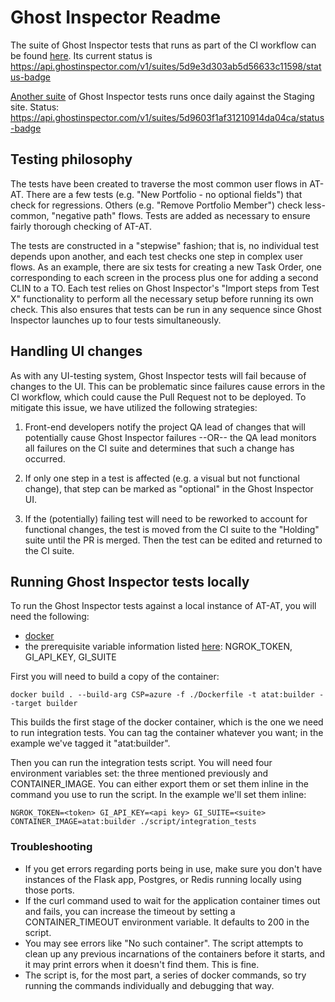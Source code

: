 # Ghost Inspector Readme

The suite of Ghost Inspector tests that runs as part of the CI workflow
can be found [here](https://app.ghostinspector.com/suites/5d9e3d303ab5d56633c11598). Its current status is https://api.ghostinspector.com/v1/suites/5d9e3d303ab5d56633c11598/status-badge

[Another suite](https://app.ghostinspector.com/suites/5d9603f1af31210914da04ca) of Ghost Inspector tests runs once daily against the Staging site. Status: https://api.ghostinspector.com/v1/suites/5d9603f1af31210914da04ca/status-badge

## Testing philosophy

The tests have been created to traverse the most common user flows in AT-AT. There are a few tests (e.g. "New Portfolio - no optional fields")
that check for regressions. Others (e.g. "Remove Portfolio Member") check less-common, "negative path" flows. Tests are added as necessary
to ensure fairly thorough checking of AT-AT.

The tests are constructed in a "stepwise" fashion; that is, no individual test depends upon another, and each test checks one step in complex
user flows. As an example, there are six tests for creating a new Task Order, one corresponding to each screen in the process plus one
for adding a second CLIN to a TO. Each test relies on Ghost Inspector's "Import steps from Test X" functionality to perform all the
necessary setup before running its own check. This also ensures that tests can be run in any sequence since Ghost Inspector launches up to
four tests simultaneously.

## Handling UI changes

As with any UI-testing system, Ghost Inspector tests will fail because of changes to the UI. This can be problematic since failures
cause errors in the CI workflow, which could cause the Pull Request not to be deployed. To mitigate this issue, we have utilized
the following strategies:

1. Front-end developers notify the project QA lead of changes that will potentially cause Ghost Inspector failures --OR-- the
QA lead monitors all failures on the CI suite and determines that such a change has occurred.

2. If only one step in a test is affected (e.g. a visual but not functional change), that step can be marked as "optional" in
the Ghost Inspector UI.

3. If the (potentially) failing test will need to be reworked to account for functional changes, the test is moved from the CI
suite to the "Holding" suite until the PR is merged. Then the test can be edited and returned to the CI suite.

## Running Ghost Inspector tests locally

To run the Ghost Inspector tests against a local instance of AT-AT,
you will need the following:

- [docker](https://docs.docker.com/v17.12/install/)
- the prerequisite variable information listed [here](https://ghostinspector.com/docs/integration/circle-ci/): NGROK_TOKEN, GI_API_KEY, GI_SUITE

First you will need to build a copy of the container:

```
docker build . --build-arg CSP=azure -f ./Dockerfile -t atat:builder --target builder
```

This builds the first stage of the docker container, which is the one we need to run integration tests. You can tag the container whatever you want; in the example we've tagged it "atat:builder".

Then you can run the integration tests script. You will need four environment variables set: the three mentioned previously and CONTAINER_IMAGE. You can either export them or set them inline in the command you use to run the script. In the example we'll set them inline:

```
NGROK_TOKEN=<token> GI_API_KEY=<api key> GI_SUITE=<suite> CONTAINER_IMAGE=atat:builder ./script/integration_tests
```

### Troubleshooting

- If you get errors regarding ports being in use, make sure you don't have instances of the Flask app, Postgres, or Redis running locally using those ports.
- If the curl command used to wait for the application container times out and fails, you can increase the timeout by setting a CONTAINER_TIMEOUT environment variable. It defaults to 200 in the script.
- You may see errors like "No such container". The script attempts to clean up any previous incarnations of the containers before it starts, and it may print errors when it doesn't find them. This is fine.
- The script is, for the most part, a series of docker commands, so try running the commands individually and debugging that way.
